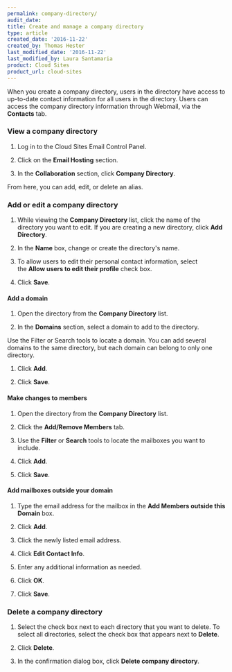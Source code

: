 ```yaml
---
permalink: company-directory/
audit_date:
title: Create and manage a company directory
type: article
created_date: '2016-11-22'
created_by: Thomas Hester
last_modified_date: '2016-11-22'
last_modified_by: Laura Santamaria
product: Cloud Sites
product_url: cloud-sites
---
```


When you create a company directory, users in the directory have access to up-to-date contact information for all users in the directory. Users can access the company directory information through Webmail, via the **Contacts** tab.

### View a company directory

1. Log in to the Cloud Sites Email Control Panel.

1. Click on the **Email Hosting** section.

1. In the **Collaboration** section, click **Company Directory**.

  From here, you can add, edit, or delete an alias.

### Add or edit a company directory

1. While viewing the **Company Directory** list, click the name of the directory you want to edit. If you are creating a new directory, click **Add Directory**.

1. In the **Name** box, change or create the directory's name.

1. To allow users to edit their personal contact information, select the **Allow users to edit their profile** check box.

1. Click **Save**.

#### Add a domain
1. Open the directory from the **Company Directory** list.

1. In the **Domains** section, select a domain to add to the directory.

  Use the Filter or Search tools to locate a domain. You can add several domains to the same directory, but each domain can belong to only one directory.

1. Click **Add**.

1. Click **Save**.

#### Make changes to members

1. Open the directory from the **Company Directory** list.

1. Click the **Add/Remove Members** tab.

1. Use the **Filter** or **Search** tools to locate the mailboxes you want to include.

1. Click **Add**.

1. Click **Save**.

#### Add mailboxes outside your domain
1. Type the email address for the mailbox in the **Add Members outside this Domain** box.

1. Click **Add**.

1. Click the newly listed email address.

1. Click **Edit Contact Info**.

1. Enter any additional information as needed.

1. Click **OK**.

1. Click **Save**.

### Delete a company directory

1. Select the check box next to each directory that you want to delete. To select all directories, select the check box that appears next to **Delete**.

2. Click **Delete**.

3. In the confirmation dialog box, click **Delete company directory**.
